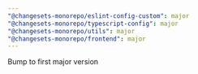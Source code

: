 ```yaml
---
"@changesets-monorepo/eslint-config-custom": major
"@changesets-monorepo/typescript-config": major
"@changesets-monorepo/utils": major
"@changesets-monorepo/frontend": major
---
```


Bump to first major version
